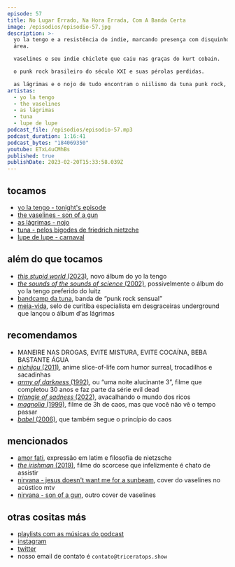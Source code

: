 ```yaml
---
episode: 57
title: No Lugar Errado, Na Hora Errada, Com A Banda Certa
image: /episodios/episodio-57.jpg
description: >-
  yo la tengo e a resistência do indie, marcando presença com disquinho novo na
  área.

  vaselines e seu indie chiclete que caiu nas graças do kurt cobain.

  o punk rock brasileiro do século XXI e suas pérolas perdidas.

  as lágrimas e o nojo de tudo encontram o niilismo da tuna punk rock, e a canção capaz de salvar mais vidas do que a bíblia.
artistas:
  - yo la tengo
  - the vaselines
  - as lágrimas
  - tuna
  - lupe de lupe
podcast_file: /episodios/episodio-57.mp3
podcast_duration: 1:16:41
podcast_bytes: "184069350"
youtube: ETxL4uCMhBs
published: true
publishDate: 2023-02-20T15:33:58.039Z
---
```

## tocamos
* [yo la tengo - tonight's episode](https://www.youtube.com/watch?v=d9-G4v9gA7M)
* [the vaselines - son of a gun](https://www.youtube.com/watch?v=B0qIARknhMg)
* [as lágrimas - nojo](https://www.youtube.com/watch?v=n8jFfQ7ZR4k)
* [tuna - pelos bigodes de friedrich nietzche](https://www.youtube.com/watch?v=KABr9oZuQjU)
* [lupe de lupe - carnaval](https://www.youtube.com/watch?v=ZjwiI3LHy30)

## além do que tocamos

* [*this stupid world* (2023)](https://open.spotify.com/album/3LaJpJFSY3cmLFEHJl2z6E), novo álbum do yo la tengo
* [*the sounds of the sounds of science* (2002)](https://open.spotify.com/album/27Gh3nRYlEQMqgublKeBPh), possivelmente o álbum do yo la tengo preferido do luitz
* [bandcamp da tuna](https://tunapunkrock.bandcamp.com/music), banda de “punk rock sensual”
* [meia-vida](https://bandcamp.com/tag/meia-vida), selo de curitiba especialista em desgraceiras underground que lançou o álbum d‘as lágrimas

## recomendamos

* MANEIRE NAS DROGAS, EVITE MISTURA, EVITE COCAÍNA, BEBA BASTANTE ÁGUA
* [*nichijou* (2011)](https://www.imdb.com/title/tt2098308/), anime slice-of-life com humor surreal, trocadilhos e sacadinhas
* [*army of darkness* (1992)](https://www.imdb.com/title/tt0106308/), ou “uma noite alucinante 3”, filme que completou 30 anos e faz parte da série evil dead
* [*triangle of sadness* (2022)](https://www.imdb.com/title/tt7322224/), avacalhando o mundo dos ricos
* [*magnolia* (1999)](https://www.imdb.com/title/tt0175880/), filme de 3h de caos, mas que você não vê o tempo passar
* [*babel* (2006)](https://www.imdb.com/title/tt0449467/), que também segue o princípio do caos

## mencionados

* [amor fati](https://pt.wikipedia.org/wiki/Amor_fati), expressão em latim e filosofia de nietzsche
* [*the irishman* (2019)](https://www.imdb.com/title/tt1302006/), filme do scorcese que infelizmente é chato de assistir
* [nirvana - jesus doesn't want me for a sunbeam](https://www.youtube.com/watch?v=bVjeYbRmkQ4), cover do vaselines no acústico mtv
* [nirvana - son of a gun](https://www.youtube.com/watch?v=tw4VCu6JKkY), outro cover de vaselines

## otras cositas más
* [playlists com as músicas do podcast](https://www.triceratops.show/playlists/)
* [instagram](https://www.instagram.com/triceratops.show/)
* [twitter](https://twitter.com/TriceratopsShow/)
* nosso email de contato é `contato@triceratops.show`

